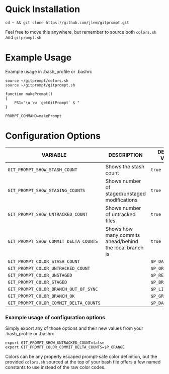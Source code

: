 # Quick Installation
`cd ~ && git clone https://github.com/jlem/gitprompt.git`

Feel free to move this anywhere, but remember to source both `colors.sh` and `gitprompt.sh`

# Example Usage
Example usage in .bash_profile or .bashrc
```
source ~/gitprompt/colors.sh
source ~/gitprompt/gitprompt.sh

function makePrompt()
{
    PS1="\u \w `getGitPrompt` $ "
}

PROMPT_COMMAND=makePrompt
```

# Configuration Options

| VARIABLE | DESCRIPTION | DEFAULT VALUE |
|----------|-------------|---------------|
|`GIT_PROMPT_SHOW_STASH_COUNT`| Shows the stash count | `true` |
|`GIT_PROMPT_SHOW_STAGING_COUNTS`| Shows number of staged/unstaged modifications | `true` |
|`GIT_PROMPT_SHOW_UNTRACKED_COUNT`| Shows number of untracked files | `true` |
|`GIT_PROMPT_SHOW_COMMIT_DELTA_COUNTS`| Shows how many commits ahead/behind the local branch is | `true` |
|`GIT_PROMPT_COLOR_STASH_COUNT`| | `$P_DARK_GRAY` |
|`GIT_PROMPT_COLOR_UNTRACKED_COUNT`| | `$P_ORANGE` |
|`GIT_PROMPT_COLOR_UNSTAGED`|  | `$P_RED` |
|`GIT_PROMPT_COLOR_STAGED`|  | `$P_BRIGHT_CYAN` |
|`GIT_PROMPT_COLOR_BRANCH_OUT_OF_SYNC`| | `$P_LIGHT_GREEN` |
|`GIT_PROMPT_COLOR_BRANCH_OK`| | `$P_GREEN` |
|`GIT_PROMPT_COLOR_COMMIT_DELTA_COUNTS`| | `$P_DARK_GRAY` |

### Example usage of configuration options
Simply export any of those options and their new values from your .bash_profile or .bashrc

```
export GIT_PROMPT_SHOW_UNTRACKED_COUNT=false
export GIT_PROMPT_COLOR_COMMIT_DELTA_COUNTS=$P_ORANGE
```

Colors can be any properly escaped prompt-safe color definition, but the provided `colors.sh` sourced at the top of your bash file offers a few named constants to use instead of the raw color codes.
